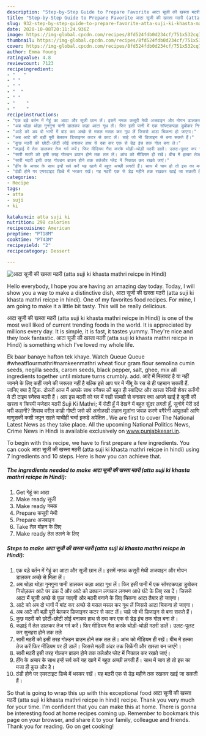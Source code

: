```yaml
---
description: "Step-by-Step Guide to Prepare Favorite आटा सूजी की खस्ता मठरी (atta suji ki khasta mathri reicpe in Hindi)"
title: "Step-by-Step Guide to Prepare Favorite आटा सूजी की खस्ता मठरी (atta suji ki khasta mathri reicpe in Hindi)"
slug: 932-step-by-step-guide-to-prepare-favorite-atta-suji-ki-khasta-mathri-reicpe-in-hindi
date: 2020-10-08T20:11:24.936Z
image: https://img-global.cpcdn.com/recipes/8fd524fdb0d234cf/751x532cq70/आटा-सूजी-की-खस्ता-मठरी-atta-suji-ki-khasta-mathri-reicpe-in-hindi-recipe-main-photo.jpg
thumbnail: https://img-global.cpcdn.com/recipes/8fd524fdb0d234cf/751x532cq70/आटा-सूजी-की-खस्ता-मठरी-atta-suji-ki-khasta-mathri-reicpe-in-hindi-recipe-main-photo.jpg
cover: https://img-global.cpcdn.com/recipes/8fd524fdb0d234cf/751x532cq70/आटा-सूजी-की-खस्ता-मठरी-atta-suji-ki-khasta-mathri-reicpe-in-hindi-recipe-main-photo.jpg
author: Emma Young
ratingvalue: 4.8
reviewcount: 7123
recipeingredient:
- "   "
- " "
- " "
- "  "
- " "
- "    "
- "    "
recipeinstructions:
- "एक बड़े बर्तन में गेहूं का आटा और सूजी छान लें। इसमें नमक कसूरी मेथी अजवाइन और मोयन डालकर अच्छे से मिला लें।"
- "अब थोड़ा थोड़ा गुनगुना पानी डालकर कड़ा आटा गूथ लें। फिर इसी पानी में एक सॉफ्टकपड़ा डुबोकर निचोड़कर आटे पर ढक दें और आटे को ढक्कन लगाकर लगभग आधे घंटे के लिए रख दें। जिससे आटा मैं सूजी अच्छे से फूल जाएगी और मठरी बनाने के लिए चिकना आटा तैयार हो जाएगा।"
- "आटे को अब दो भागों में बांट कर अच्छे से मसल मसल कर गूथ लें जिससे आटा चिकना हो जाएगा।"
- "अब आटे की बड़ी पूरी बेलकर डिजाइनर कटर से काट लें। चाहे जो भी डिजाइन से बना सकते हैं।"
- "कुछ मठरी को छोटी-छोटी लोई बनाकर हाथ से दबा कर एक से डेढ़ इंच तक गोल बना ले।"
- "कढ़ाई में तेल डालकर तेज गर्म करें। फिर मीडियम गैस करके थोड़ी-थोड़ी मठरी डालें। उलट-पुलट कर सुनहरा होने तक तले"
- "सारी मठरी को इसी तरह गोल्डन ब्राउन होने तक तल लें। आंच को मीडियम ही रखें। बीच में हल्का तेज करें फिर मीडियम पर ही डालें। जिससे मठरी अंदर तक सिकेंगी और खस्ता बन जाएंगे।"
- "सारी मठरी इसी तरह गोल्डन ब्राउन होने तक तलेऔर प्लेट में निकाल कर रखते जाएं।"
- "हींग के अचार के साथ इन्हें सर्व करें यह खाने में बहुत अच्छी लगती हैं। साथ में चाय हो तो इस का मजा ही कुछ और है।"
- "ठंडी होने पर एयरटाइट डिब्बे में भरकर रखें। यह मठरी एक से डेढ़ महीने तक रखकर खाई जा सकती हैं।"
categories:
- Recipe
tags:
- atta
- suji
- ki

katakunci: atta suji ki 
nutrition: 298 calories
recipecuisine: American
preptime: "PT18M"
cooktime: "PT43M"
recipeyield: "2"
recipecategory: Dessert

---
```



![आटा सूजी की खस्ता मठरी (atta suji ki khasta mathri reicpe in Hindi)](https://img-global.cpcdn.com/recipes/8fd524fdb0d234cf/751x532cq70/आटा-सूजी-की-खस्ता-मठरी-atta-suji-ki-khasta-mathri-reicpe-in-hindi-recipe-main-photo.jpg)

Hello everybody, I hope you are having an amazing day today. Today, I will show you a way to make a distinctive dish, आटा सूजी की खस्ता मठरी (atta suji ki khasta mathri reicpe in hindi). One of my favorites food recipes. For mine, I am going to make it a little bit tasty. This will be really delicious.

आटा सूजी की खस्ता मठरी (atta suji ki khasta mathri reicpe in Hindi) is one of the most well liked of current trending foods in the world. It is appreciated by millions every day. It is simple, it is fast, it tastes yummy. They're nice and they look fantastic. आटा सूजी की खस्ता मठरी (atta suji ki khasta mathri reicpe in Hindi) is something which I've loved my whole life.

Ek baar banaye hafton tek khaye. Watch Queue Queue #wheatflourmathri#namkeenmathri wheat flour gram flour semolina cumin seeds, negilla seeds, carom seeds, black pepper, salt, ghee, mix all ingredients together until mixture turns crumbly. add. आटे में मिलावट है या नहीं जानने के लिए कहीं जाने की जरूरत नहीं है बल्कि इसे आप घर में नींबू के रस से ही पहचान सकती हैं. जानिए क्या है ट्रिक. दोस्तों आज मैं आपके साथ स्नैक्स की बहुत ही स्वादिष्ट और खस्ता रेसिपी शेयर करुँगी ये टी टाइम स्नैक्स मठरी हैं। आप इस मठरी को घर में रखी सामग्री से बनाकर क्या आपने खाई है सूजी की खस्ता व क्रिस्पी मजेदार मठरी Suji Ki Mathri; में रोटी हूँ में देखने में बहुत सुंदर लगती हूँ, सुनोगे मेरी दर्द भरी कहानी? शिवाय वरील काही गोष्टी जसे की अनोळखी लहान मुलांना जवळ करणे वगैरेनी आपुलकी आणि माणुसकी कशी जपून राहते याचीही चर्चा इकडे अपेक्षित . We are first to cover The National Latest News as they take place. All the upcoming National Politics News, Crime News in Hindi is available exclusively on www.punjabkesari.in.


To begin with this recipe, we have to first prepare a few ingredients. You can cook आटा सूजी की खस्ता मठरी (atta suji ki khasta mathri reicpe in hindi) using 7 ingredients and 10 steps. Here is how you can achieve that.

<!--inarticleads1-->

##### The ingredients needed to make आटा सूजी की खस्ता मठरी (atta suji ki khasta mathri reicpe in Hindi):

1. Get  गेहूं का आटा
1. Make ready  सूजी
1. Make ready  नमक
1. Prepare  कसूरी मेथी
1. Prepare  अजवाइन
1. Take  तेल मोहन के लिए
1. Make ready  तेल तलने के लिए




<!--inarticleads2-->

##### Steps to make आटा सूजी की खस्ता मठरी (atta suji ki khasta mathri reicpe in Hindi):

1. एक बड़े बर्तन में गेहूं का आटा और सूजी छान लें। इसमें नमक कसूरी मेथी अजवाइन और मोयन डालकर अच्छे से मिला लें।
1. अब थोड़ा थोड़ा गुनगुना पानी डालकर कड़ा आटा गूथ लें। फिर इसी पानी में एक सॉफ्टकपड़ा डुबोकर निचोड़कर आटे पर ढक दें और आटे को ढक्कन लगाकर लगभग आधे घंटे के लिए रख दें। जिससे आटा मैं सूजी अच्छे से फूल जाएगी और मठरी बनाने के लिए चिकना आटा तैयार हो जाएगा।
1. आटे को अब दो भागों में बांट कर अच्छे से मसल मसल कर गूथ लें जिससे आटा चिकना हो जाएगा।
1. अब आटे की बड़ी पूरी बेलकर डिजाइनर कटर से काट लें। चाहे जो भी डिजाइन से बना सकते हैं।
1. कुछ मठरी को छोटी-छोटी लोई बनाकर हाथ से दबा कर एक से डेढ़ इंच तक गोल बना ले।
1. कढ़ाई में तेल डालकर तेज गर्म करें। फिर मीडियम गैस करके थोड़ी-थोड़ी मठरी डालें। उलट-पुलट कर सुनहरा होने तक तले
1. सारी मठरी को इसी तरह गोल्डन ब्राउन होने तक तल लें। आंच को मीडियम ही रखें। बीच में हल्का तेज करें फिर मीडियम पर ही डालें। जिससे मठरी अंदर तक सिकेंगी और खस्ता बन जाएंगे।
1. सारी मठरी इसी तरह गोल्डन ब्राउन होने तक तलेऔर प्लेट में निकाल कर रखते जाएं।
1. हींग के अचार के साथ इन्हें सर्व करें यह खाने में बहुत अच्छी लगती हैं। साथ में चाय हो तो इस का मजा ही कुछ और है।
1. ठंडी होने पर एयरटाइट डिब्बे में भरकर रखें। यह मठरी एक से डेढ़ महीने तक रखकर खाई जा सकती हैं।




So that is going to wrap this up with this exceptional food आटा सूजी की खस्ता मठरी (atta suji ki khasta mathri reicpe in hindi) recipe. Thank you very much for your time. I'm confident that you can make this at home. There is gonna be interesting food at home recipes coming up. Remember to bookmark this page on your browser, and share it to your family, colleague and friends. Thank you for reading. Go on get cooking!
